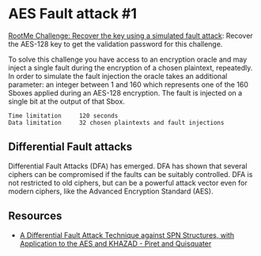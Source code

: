 # AES Fault attack #1

[RootMe Challenge: Recover the key using a simulated fault attack](https://www.root-me.org/en/Challenges/Cryptanalysis/AES-Fault-attack-1): Recover the AES-128 key to get the validation password for this challenge.

To solve this challenge you have access to an encryption oracle and may inject a single fault during the encryption of a chosen plaintext, repeatedly. In order to simulate the fault injection the oracle takes an additional parameter: an integer between 1 and 160 which represents one of the 160 Sboxes applied during an AES-128 encryption. The fault is injected on a single bit at the output of that Sbox.

    Time limitation 	120 seconds
    Data limitation 	32 chosen plaintexts and fault injections

## Differential Fault attacks

Differential Fault Attacks (DFA) has emerged. DFA has shown that several ciphers can be compromised if the faults can be suitably controlled. DFA is not restricted to old ciphers, but can be a powerful attack vector even for modern ciphers, like the Advanced Encryption Standard (AES).

## Resources

* [A Differential Fault Attack Technique against SPN Structures, with Application to the AES and KHAZAD - Piret and Quisquater](https://repository.root-me.org/Cryptographie/Sym%C3%A9trique/EN%20-%20A%20Differential%20Fault%20Attack%20Technique%20against%20SPN%20Structures,%20with%20Application%20to%20the%20AES%20and%20KHAZAD%20-%20Piret%20and%20Quisquater.pdf)

